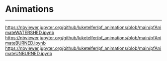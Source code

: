 # Animations
------------

https://nbviewer.jupyter.org/github/luketelfer/pf_animations/blob/main/pfAnimateWATERSHED.ipynb
https://nbviewer.jupyter.org/github/luketelfer/pf_animations/blob/main/pfAnimateBURNED.ipynb
https://nbviewer.jupyter.org/github/luketelfer/pf_animations/blob/main/pfAnimateUNBURNED.ipynb
